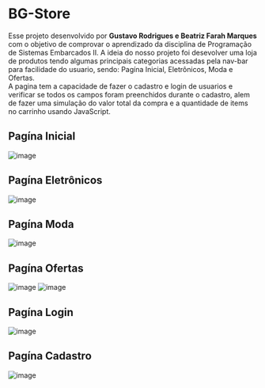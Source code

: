 # BG-Store

<div>
  Esse projeto desenvolvido por <b>Gustavo Rodrigues e Beatriz Farah Marques</b> com o objetivo de comprovar o aprendizado da disciplina de Programação de Sistemas Embarcados II. A ideia do nosso projeto foi desevolver uma loja de produtos tendo algumas principais categorias acessadas pela nav-bar para facilidade do usuario, sendo: Pagína Inicial, Eletrônicos, Moda e Ofertas.<br>
  A pagina tem a capacidade de fazer o cadastro e login de usuarios e verificar se todos os campos foram preenchidos durante o cadastro, alem de fazer uma simulação do valor total da compra e a quantidade de items no carrinho usando JavaScript.
</div>

## Pagína Inicial
![image](https://user-images.githubusercontent.com/41215700/177051761-d31ed847-c66c-4adb-b8c7-a76afe6691d6.png)

## Pagína Eletrônicos
![image](https://user-images.githubusercontent.com/41215700/177051800-3c3122b2-9eee-4e88-be4c-84a709427c93.png)

## Pagína Moda
![image](https://user-images.githubusercontent.com/41215700/177051820-b86f1cb0-9318-4c0d-b84b-25f96c826fc4.png)

## Pagína Ofertas
![image](https://user-images.githubusercontent.com/41215700/177051844-2adff749-691c-4bcb-a5d8-2bc505d2b162.png)
![image](https://user-images.githubusercontent.com/41215700/177051852-3a7c7cba-23c3-4997-8c27-a4f4808ce329.png)

## Pagína Login
![image](https://user-images.githubusercontent.com/41215700/177052070-d2afe19d-0ad3-4656-83a3-0ff58ae8d6aa.png)

## Pagína Cadastro
![image](https://user-images.githubusercontent.com/41215700/177052085-28d84516-1ded-4609-ac16-59dbd82deac4.png)

